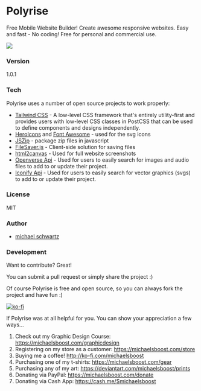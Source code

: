 # Polyrise
Free Mobile Website Builder! Create awesome responsive websites. Easy and fast - No coding! Free for personal and commercial use.

![](https://raw.githubusercontent.com/michaelsboost/Polyrise/gh-pages/imgs/header.png)

### Version
1.0.1

### Tech

Polyrise uses a number of open source projects to work properly:

* [Tailwind CSS](https://tailwindcss.com/) - A low-level CSS framework that's entirely utility-first and provides users with low-level CSS classes in PostCSS that can be used to define components and designs independently.
* [HeroIcons](https://heroicons.com/) and [Font Awesome](https://fontawesome.com/) - used for the svg icons
* [JSZip](https://stuk.github.io/jszip/) - package zip files in javascript
* [FileSaver.js](https://github.com/eligrey/FileSaver.js/) - Client-side solution for saving files
* [html2canvas](https://html2canvas.hertzen.com/) - Used for full website screenshots
* [Openverse Api](https://docs.openverse.org/api/guides/documentation.html) - Used for users to easily search for images and audio files to add to or update their project.
* [Iconify Api](https://iconify.design/docs/api/) - Used for users to easily search for vector graphics (svgs) to add to or update their project.

### License
MIT

### Author

- [michael schwartz](https://michaelsboost.github.io/)

### Development

Want to contribute? Great!  

You can submit a pull request or simply share the project :)  

Of course Polyrise is free and open source, so you can always fork the project and have fun :)  

[![ko-fi](https://az743702.vo.msecnd.net/cdn/kofi2.png?v=0)](https://ko-fi.com/michaelsboost)  

If Polyrise was at all helpful for you. You can show your appreciation a few ways...  

1) Check out my Graphic Design Course: https://michaelsboost.com/graphicdesign  
2) Registering on my store as a customer: https://michaelsboost.com/store  
3) Buying me a coffee! http://ko-fi.com/michaelsboost  
4) Purchasing one of my t-shirts: https://michaelsboost.com/gear  
5) Purchasing any of my art: https://deviantart.com/michaelsboost/prints  
6) Donating via PayPal: https://michaelsboost.com/donate  
7) Donating via Cash App: https://cash.me/$michaelsboost  
